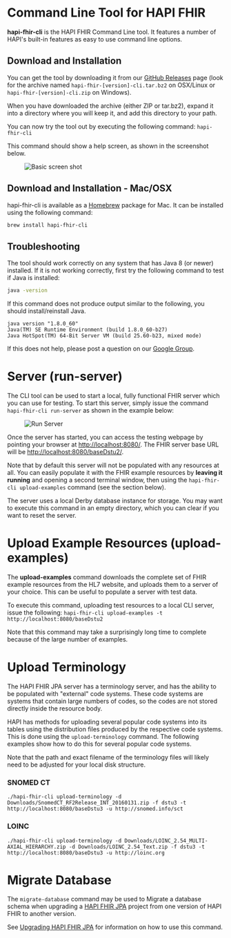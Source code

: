 
# Command Line Tool for HAPI FHIR

**hapi-fhir-cli** is the HAPI FHIR Command Line tool. It features a number of HAPI's built-in features as easy to use command line options. 

## Download and Installation

You can get the tool by downloading it from our	[GitHub Releases](https://github.com/jamesagnew/hapi-fhir/releases) page (look for the archive named `hapi-fhir-[version]-cli.tar.bz2` on OSX/Linux or `hapi-fhir-[version]-cli.zip` on Windows).

When you have downloaded the archive (either ZIP or tar.bz2), expand it into a directory where you will keep it, and add this directory to your path. 

You can now try the tool out by executing the following command: `hapi-fhir-cli`

This command should show a help screen, as shown in the screenshot below.

<img src="/hapi-fhir/docs/images/hapi-fhir-cli.png" alt="Basic screen shot" style="margin-left: 40px;"/>

## Download and Installation - Mac/OSX

hapi-fhir-cli is available as a <a href="https://brew.sh/">Homebrew</a> package	for Mac. It can be installed using the following command:

```bash
brew install hapi-fhir-cli
```

## Troubleshooting

The tool should work correctly on any system that has Java 8 (or newer) installed. If it is not working correctly, first try the following command to test if Java is installed:

```bash
java -version
```

If this command does not produce output similar to the following, you should install/reinstall Java.

```
java version "1.8.0_60"
Java(TM) SE Runtime Environment (build 1.8.0_60-b27)
Java HotSpot(TM) 64-Bit Server VM (build 25.60-b23, mixed mode)
```
If this does not help, please post a question on our [Google Group](https://groups.google.com/d/forum/hapi-fhir).

# Server (run-server)

The CLI tool can be used to start a local, fully functional FHIR server which you can use for testing. To start this server, simply issue the command <code>hapi-fhir-cli run-server</code> as shown in the example below:

<img src="/hapi-fhir/docs/images/hapi-fhir-cli-run-server.png" alt="Run Server" style="margin-left: 40px;"/>

Once the server has started, you can access the testing webpage by pointing your browser at <a href="http://localhost:8080/">http://localhost:8080/</a>. The FHIR server base URL will be <a href="http://localhost:8080/baseDstu2/">http://localhost:8080/baseDstu2/</a>.

Note that by default this server will not be populated with any resources at all. You can easily populate it with the FHIR example resources by <b>leaving it running</b> and opening a second terminal window, then using the <code>hapi-fhir-cli upload-examples</code> command (see the section below).

The server uses a local Derby database instance for storage. You may want to execute this command in an empty directory, which you can clear if you want to reset the server.

# Upload Example Resources (upload-examples)

The <b>upload-examples</b> command downloads the complete set of FHIR example resources from the HL7 website, and uploads them to a server of your choice. This can be useful to populate a server with test data.

To execute this command, uploading test resources to a local CLI server, issue the following: `hapi-fhir-cli upload-examples -t http://localhost:8080/baseDstu2`

Note that this command may take a surprisingly long time to complete because of the large number of examples.

# Upload Terminology

The HAPI FHIR JPA server has a terminology server, and has the ability to be populated with "external" code systems. These code systems are systems that contain large numbers of codes, so the codes are not stored directly inside the resource body.

HAPI has methods for uploading several popular code systems into its tables using the distribution files produced by the respective code systems. This is done using the <code>upload-terminology</code> command. The following examples show how to do this for several popular code systems.

Note that the path and exact filename of the terminology files will likely need to be adjusted for your local disk structure. 

###	SNOMED CT

```
./hapi-fhir-cli upload-terminology -d Downloads/SnomedCT_RF2Release_INT_20160131.zip -f dstu3 -t http://localhost:8080/baseDstu3 -u http://snomed.info/sct
```

### LOINC

```
./hapi-fhir-cli upload-terminology -d Downloads/LOINC_2.54_MULTI-AXIAL_HIERARCHY.zip -d Downloads/LOINC_2.54_Text.zip -f dstu3 -t http://localhost:8080/baseDstu3 -u http://loinc.org
```

# Migrate Database

The `migrate-database` command may be used to Migrate a database schema when upgrading a [HAPI FHIR JPA](/docs/server_jpa/introduction.html) project from one version of HAPI	FHIR to another version.

See [Upgrading HAPI FHIR JPA](/docs/server_jpa/upgrading.html) for information on how to use this command.
